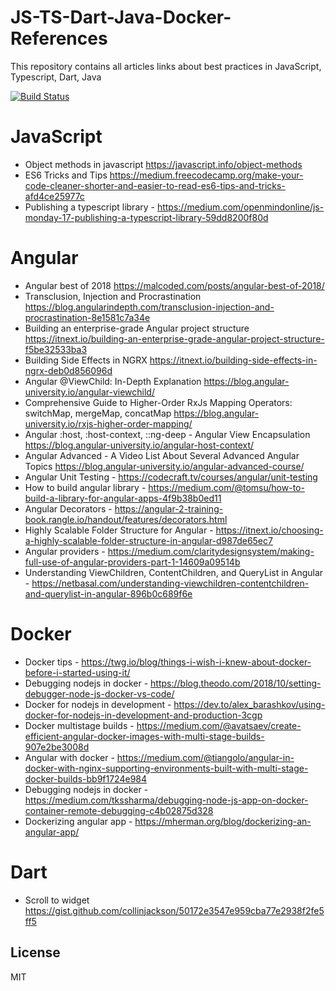 # JS-TS-Dart-Java-Docker-References
This repository contains all articles links about best practices in JavaScript, Typescript, Dart, Java

[![Build Status](https://travis-ci.org/joemccann/dillinger.svg?branch=master)](https://travis-ci.org/joemccann/dillinger)

# JavaScript
* Object methods in javascript https://javascript.info/object-methods
* ES6 Tricks and Tips https://medium.freecodecamp.org/make-your-code-cleaner-shorter-and-easier-to-read-es6-tips-and-tricks-afd4ce25977c
* Publishing a typescript library - https://medium.com/openmindonline/js-monday-17-publishing-a-typescript-library-59dd8200f80d

# Angular
* Angular best of 2018 https://malcoded.com/posts/angular-best-of-2018/
* Transclusion, Injection and Procrastination https://blog.angularindepth.com/transclusion-injection-and-procrastination-8e1581c7a34e
* Building an enterprise-grade Angular project structure https://itnext.io/building-an-enterprise-grade-angular-project-structure-f5be32533ba3
* Building Side Effects in NGRX https://itnext.io/building-side-effects-in-ngrx-deb0d856096d
* Angular @ViewChild: In-Depth Explanation https://blog.angular-university.io/angular-viewchild/
* Comprehensive Guide to Higher-Order RxJs Mapping Operators: switchMap, mergeMap, concatMap https://blog.angular-university.io/rxjs-higher-order-mapping/
* Angular :host, :host-context, ::ng-deep - Angular View Encapsulation https://blog.angular-university.io/angular-host-context/
* Angular Advanced - A Video List About Several Advanced Angular Topics https://blog.angular-university.io/angular-advanced-course/
* Angular Unit Testing - https://codecraft.tv/courses/angular/unit-testing
* How to build angular library - https://medium.com/@tomsu/how-to-build-a-library-for-angular-apps-4f9b38b0ed11
* Angular Decorators - https://angular-2-training-book.rangle.io/handout/features/decorators.html
* Highly Scalable Folder Structure for Angular - https://itnext.io/choosing-a-highly-scalable-folder-structure-in-angular-d987de65ec7
* Angular providers - https://medium.com/claritydesignsystem/making-full-use-of-angular-providers-part-1-14609a09514b
* Understanding ViewChildren, ContentChildren, and QueryList in Angular - https://netbasal.com/understanding-viewchildren-contentchildren-and-querylist-in-angular-896b0c689f6e

# Docker
* Docker tips - https://twg.io/blog/things-i-wish-i-knew-about-docker-before-i-started-using-it/
* Debugging nodejs in docker - https://blog.theodo.com/2018/10/setting-debugger-node-js-docker-vs-code/
* Docker for nodejs in development - https://dev.to/alex_barashkov/using-docker-for-nodejs-in-development-and-production-3cgp
* Docker multistage builds - https://medium.com/@avatsaev/create-efficient-angular-docker-images-with-multi-stage-builds-907e2be3008d
* Angular with docker - https://medium.com/@tiangolo/angular-in-docker-with-nginx-supporting-environments-built-with-multi-stage-docker-builds-bb9f1724e984
* Debugging nodejs in docker - https://medium.com/tkssharma/debugging-node-js-app-on-docker-container-remote-debugging-c4b02875d328
* Dockerizing angular app - https://mherman.org/blog/dockerizing-an-angular-app/

# Dart
* Scroll to widget https://gist.github.com/collinjackson/50172e3547e959cba77e2938f2fe5ff5

License
----

MIT

